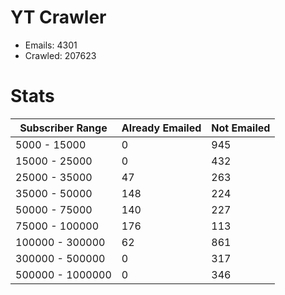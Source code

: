 # YT Crawler
- Emails: 4301
- Crawled: 207623

# Stats
| Subscriber Range  | Already Emailed | Not Emailed |
|-------|-------|-------|
| 5000 - 15000 | 0 | 945 |
| 15000 - 25000 | 0 | 432 |
| 25000 - 35000 | 47 | 263 |
| 35000 - 50000 | 148 | 224 |
| 50000 - 75000 | 140 | 227 |
| 75000 - 100000 | 176 | 113 |
| 100000 - 300000 | 62 | 861 |
| 300000 - 500000 | 0 | 317 |
| 500000 - 1000000 | 0 | 346 |
